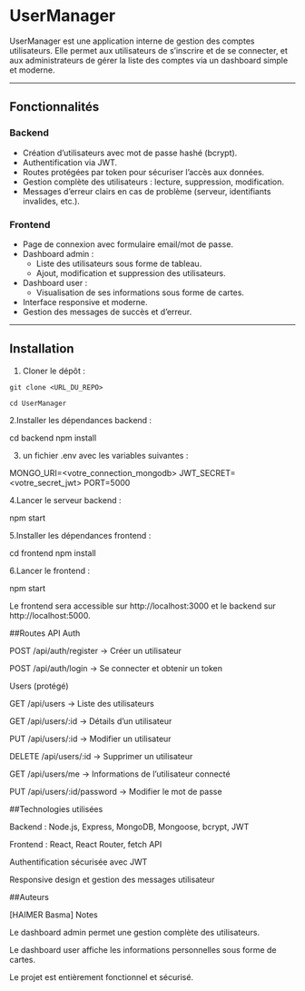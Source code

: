 # UserManager

UserManager est une application interne de gestion des comptes utilisateurs. Elle permet aux utilisateurs de s’inscrire et de se connecter, et aux administrateurs de gérer la liste des comptes via un dashboard simple et moderne.

---

## Fonctionnalités

### Backend
- Création d’utilisateurs avec mot de passe hashé (bcrypt).
- Authentification via JWT.
- Routes protégées par token pour sécuriser l’accès aux données.
- Gestion complète des utilisateurs : lecture, suppression, modification.
- Messages d’erreur clairs en cas de problème (serveur, identifiants invalides, etc.).

### Frontend
- Page de connexion avec formulaire email/mot de passe.
- Dashboard admin :
  - Liste des utilisateurs sous forme de tableau.
  - Ajout, modification et suppression des utilisateurs.
- Dashboard user :
  - Visualisation de ses informations sous forme de cartes.
- Interface responsive et moderne.
- Gestion des messages de succès et d’erreur.

---

## Installation

1. Cloner le dépôt :
```
git clone <URL_DU_REPO>

cd UserManager
```

2.Installer les dépendances backend :

cd backend
npm install


3. un fichier .env avec les variables suivantes :

MONGO_URI=<votre_connection_mongodb>
JWT_SECRET=<votre_secret_jwt>
PORT=5000


4.Lancer le serveur backend :

npm start


5.Installer les dépendances frontend :

cd frontend
npm install


6.Lancer le frontend :

npm start


Le frontend sera accessible sur http://localhost:3000 et le backend sur http://localhost:5000.

##Routes API
Auth

POST /api/auth/register → Créer un utilisateur

POST /api/auth/login → Se connecter et obtenir un token

Users (protégé)

GET /api/users → Liste des utilisateurs

GET /api/users/:id → Détails d’un utilisateur

PUT /api/users/:id → Modifier un utilisateur

DELETE /api/users/:id → Supprimer un utilisateur

GET /api/users/me → Informations de l’utilisateur connecté

PUT /api/users/:id/password → Modifier le mot de passe

##Technologies utilisées

Backend : Node.js, Express, MongoDB, Mongoose, bcrypt, JWT

Frontend : React, React Router, fetch API

Authentification sécurisée avec JWT

Responsive design et gestion des messages utilisateur

##Auteurs

[HAIMER Basma]
Notes

Le dashboard admin permet une gestion complète des utilisateurs.

Le dashboard user affiche les informations personnelles sous forme de cartes.

Le projet est entièrement fonctionnel et sécurisé.
